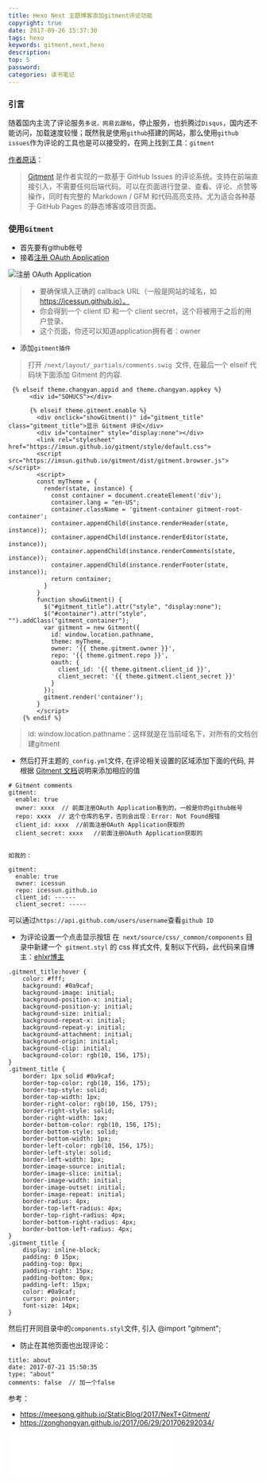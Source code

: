```yaml
---
title: Hexo Next 主题博客添加gitment评论功能
copyright: true
date: 2017-09-26 15:37:30
tags: hexo
keywords: gitment,next,hexo
description:
top: 5
password:
categories: 读书笔记
---
```


### 引言
随着国内主流了评论服务`多说，网易云跟帖`，停止服务，也折腾过`Disqus`，国内还不能访问，加载速度较慢；既然我是使用`github`搭建的网站，那么使用`github issues`作为评论的工具也是可以接受的，在网上找到工具：`gitment`


<!-- more -->

[作者原话](https://github.com/imsun)：
> [Gitment](https://github.com/imsun/gitment) 是作者实现的一款基于 GitHub Issues 的评论系统。支持在前端直接引入，不需要任何后端代码。可以在页面进行登录、查看、评论、点赞等操作，同时有完整的 Markdown / GFM 和代码高亮支持。尤为适合各种基于 GitHub Pages 的静态博客或项目页面。

### 使用`Gitment`
- 首先要有github帐号
- 接着[注册 OAuth Application](https://github.com/settings/profile)


![注册 OAuth Application](http://upload-images.jianshu.io/upload_images/1811036-e8cbe3a7baccea2d.png?imageMogr2/auto-orient/strip%7CimageView2/2/w/1240)


> - 要确保填入正确的 callback URL（一般是网站的域名，如 https://icessun.github.io）。
> - 你会得到一个 client ID 和一个 client secret，这个将被用于之后的用户登录。
> - 这个页面，你还可以知道application拥有者：owner


- 添加`gitment插件`
> 打开 `/next/layout/_partials/comments.swig `文件, 在最后一个 elseif 代码块下面添加 Gitment 的内容.
```
 {% elseif theme.changyan.appid and theme.changyan.appkey %}
      <div id="SOHUCS"></div>

      {% elseif theme.gitment.enable %}
        <div onclick="showGitment()" id="gitment_title" class="gitment_title">显示 Gitment 评论</div>
        <div id="container" style="display:none"></div>
        <link rel="stylesheet" href="https://imsun.github.io/gitment/style/default.css">
        <script src="https://imsun.github.io/gitment/dist/gitment.browser.js"></script>
        <script>
        const myTheme = {
          render(state, instance) {
            const container = document.createElement('div');
            container.lang = "en-US";
            container.className = 'gitment-container gitment-root-container';
            container.appendChild(instance.renderHeader(state, instance));
            container.appendChild(instance.renderEditor(state, instance));
            container.appendChild(instance.renderComments(state, instance));
            container.appendChild(instance.renderFooter(state, instance));
            return container;
          }
        }
        function showGitment() {
          $("#gitment_title").attr("style", "display:none");
          $("#container").attr("style", "").addClass("gitment_container");
          var gitment = new Gitment({
            id: window.location.pathname,
            theme: myTheme,
            owner: '{{ theme.gitment.owner }}',
            repo: '{{ theme.gitment.repo }}',
            oauth: {
              client_id: '{{ theme.gitment.client_id }}',
              client_secret: '{{ theme.gitment.client_secret }}'
            }
          });
          gitment.render('container');
        }
        </script>
    {% endif %}
```

>    id: window.location.pathname：这样就是在当前域名下，对所有的文档创建gitment

- 然后打开主题的` _config.yml `文件, 在评论相关设置的区域添加下面的代码, 并根据 [Gitment 文档](https://github.com/imsun/gitment)说明来添加相应的值


```
# Gitment comments
gitment:
  enable: true
  owner: xxxx  // 前面注册OAuth Application看到的，一般是你的github帐号
  repo: xxxx  // 这个仓库的名字，否则会出现：Error: Not Found报错
  client_id: xxxx  //前面注册OAuth Application获取的
  client_secret: xxxx   //前面注册OAuth Application获取的


如我的：

gitment:
  enable: true
  owner: icessun
  repo: icessun.github.io
  client_id: ------
  client_secret: -----
```
可以通过`https://api.github.com/users/username`查看`github ID`


- 为评论设置一个点击显示按钮
在` next/source/css/_common/components` 目录中新建一个` gitment.styl` 的 css 样式文件, 复制以下代码，此代码来自博主：[ehlxr博主](https://ehlxr.me/)

```
.gitment_title:hover {
    color: #fff;
    background: #0a9caf;
    background-image: initial;
    background-position-x: initial;
    background-position-y: initial;
    background-size: initial;
    background-repeat-x: initial;
    background-repeat-y: initial;
    background-attachment: initial;
    background-origin: initial;
    background-clip: initial;
    background-color: rgb(10, 156, 175);
}
.gitment_title {
    border: 1px solid #0a9caf;
    border-top-color: rgb(10, 156, 175);
    border-top-style: solid;
    border-top-width: 1px;
    border-right-color: rgb(10, 156, 175);
    border-right-style: solid;
    border-right-width: 1px;
    border-bottom-color: rgb(10, 156, 175);
    border-bottom-style: solid;
    border-bottom-width: 1px;
    border-left-color: rgb(10, 156, 175);
    border-left-style: solid;
    border-left-width: 1px;
    border-image-source: initial;
    border-image-slice: initial;
    border-image-width: initial;
    border-image-outset: initial;
    border-image-repeat: initial;
    border-radius: 4px;
    border-top-left-radius: 4px;
    border-top-right-radius: 4px;
    border-bottom-right-radius: 4px;
    border-bottom-left-radius: 4px;
}
.gitment_title {
    display: inline-block;
    padding: 0 15px;
    padding-top: 0px;
    padding-right: 15px;
    padding-bottom: 0px;
    padding-left: 15px;
    color: #0a9caf;
    cursor: pointer;
    font-size: 14px;
}
```
然后打开同目录中的` components.styl `文件, 引入 @import "gitment";

- 防止在其他页面也出现评论：
```
title: about
date: 2017-07-21 15:50:35
type: "about"
comments: false  // 加一个false
```

参考：
- https://meesong.github.io/StaticBlog/2017/NexT+Gitment/
- https://zonghongyan.github.io/2017/06/29/201706292034/


<div id="music163player">

   <iframe frameborder="no" border="0" marginwidth="0" marginheight="0" width=330 height=86 src="//music.163.com/outchain/player?type=2&id=22453837&auto=1&height=66"></iframe>

</div>
